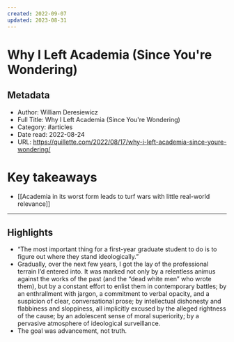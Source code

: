 ```yaml
---
created: 2022-09-07
updated: 2023-08-31
---
```

# Why I Left Academia (Since You're Wondering)

## Metadata
- Author: William Deresiewicz
- Full Title: Why I Left Academia (Since You're Wondering)
- Category: #articles
- Date read: 2022-08-24
- URL: https://quillette.com/2022/08/17/why-i-left-academia-since-youre-wondering/
# Key takeaways
- [[Academia in its worst form leads to turf wars with little real-world relevance]]

---

## Highlights
- “The most important thing for a first-year graduate student to do is to figure out where they stand ideologically.”
- Gradually, over the next few years, I got the lay of the professional terrain I’d entered into. It was marked not only by a relentless animus against the works of the past (and the “dead white men” who wrote them), but by a constant effort to enlist them in contemporary battles; by an enthrallment with jargon, a commitment to verbal opacity, and a suspicion of clear, conversational prose; by intellectual dishonesty and flabbiness and sloppiness, all implicitly excused by the alleged rightness of the cause; by an adolescent sense of moral superiority; by a pervasive atmosphere of ideological surveillance.
- The goal was advancement, not truth.
